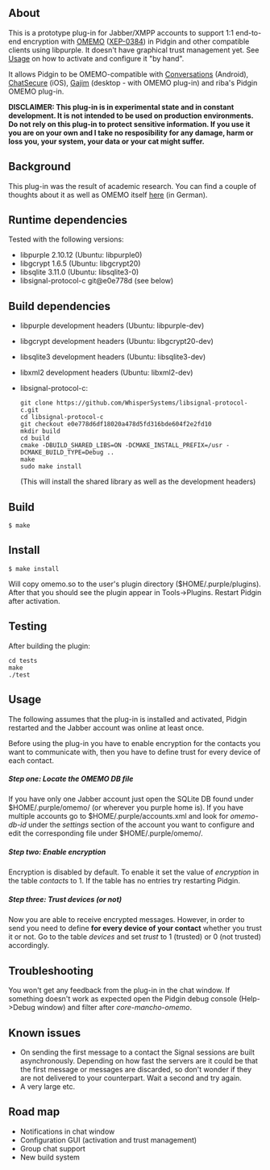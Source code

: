 ## About

This is a prototype plug-in for Jabber/XMPP accounts to support 1:1 end-to-end encryption with [OMEMO](https://conversations.im/omemo/) ([XEP-0384](https://xmpp.org/extensions/xep-0384.html)) in Pidgin and other compatible clients using libpurple.
It doesn't have graphical trust management yet. See [Usage](#usage) on how to activate and configure it "by hand".

It allows Pidgin to be OMEMO-compatible with [Conversations](https://conversations.im/) (Android), [ChatSecure](https://chatsecure.org/) (iOS), [Gajim](https://gajim.org/) (desktop - with OMEMO plug-in) and riba's Pidgin OMEMO plug-in.

**DISCLAIMER: This plug-in is in experimental state and in constant development. It is not intended to be used on production environments. Do not rely on this plug-in to protect sensitive information. If you use it you are on your own and I take no resposibility for any damage, harm or loss you, your system, your data or your cat might suffer.**

## Background

This plug-in was the result of academic research. You can find a couple of thoughts about it as well as OMEMO itself [here](https://userpage.fu-berlin.de/mancho/OMEMO.pdf) (in German).

## Runtime dependencies

Tested with the following versions:

- libpurple 2.10.12 (Ubuntu: libpurple0)
- libgcrypt 1.6.5 (Ubuntu: libgcrypt20)
- libsqlite 3.11.0 (Ubuntu: libsqlite3-0)
- libsignal-protocol-c git@e0e778d (see below)


## Build dependencies

- libpurple development headers (Ubuntu: libpurple-dev)
- libgcrypt development headers (Ubuntu: libgcrypt20-dev)
- libsqlite3 development headers (Ubuntu: libsqlite3-dev)
- libxml2 development headers (Ubuntu: libxml2-dev)
- libsignal-protocol-c:

    ```
    git clone https://github.com/WhisperSystems/libsignal-protocol-c.git
    cd libsignal-protocol-c
    git checkout e0e778d6df18020a478d5fd316bde604f2e2fd10
    mkdir build
    cd build
    cmake -DBUILD_SHARED_LIBS=ON -DCMAKE_INSTALL_PREFIX=/usr -DCMAKE_BUILD_TYPE=Debug ..
    make
    sudo make install
    ```

    (This will install the shared library as well as the development headers)

## Build

    $ make

## Install

	$ make install

Will copy omemo.so to the user's plugin directory ($HOME/.purple/plugins). After
that you should see the plugin appear in Tools->Plugins. Restart Pidgin after activation.

## Testing

After building the plugin:

```
cd tests
make
./test
```

## Usage

The following assumes that the plug-in is installed and activated, Pidgin restarted and the Jabber account was online at least once.

Before using the plug-in you have to enable encryption for the contacts you want to communicate with, then you have to define trust for every device of each contact.

##### Step one: Locate the OMEMO DB file
If you have only one Jabber account just open the SQLite DB found under $HOME/.purple/omemo/ (or wherever you purple home is). If you have multiple accounts go to $HOME/.purple/accounts.xml and look for *omemo-db-id* under the *settings* section of the account you want to configure and edit the corresponding file under $HOME/.purple/omemo/.

##### Step two: Enable encryption
Encryption is disabled by default. To enable it set the value of *encryption* in the table *contacts* to 1. If the table has no entries try restarting Pidgin.

##### Step three: Trust devices (or not)
Now you are able to receive encrypted messages. However, in order to send you need to define **for every device of your contact** whether you trust it or not. Go to the table *devices* and set *trust* to 1 (trusted)  or 0 (not trusted) accordingly.

## Troubleshooting
You won't get any feedback from the plug-in in the chat window. If something doesn't work as expected open the Pidgin debug console (Help->Debug window) and filter after *core-mancho-omemo*.

## Known issues
- On sending the first message to a contact the Signal sessions are built asynchronously. Depending on how fast the servers are it could be that the first message or messages are discarded, so don't wonder if they are not delivered to your counterpart. Wait a second and try again.
- A very large etc.

## Road map
- Notifications in chat window
- Configuration GUI (activation and trust management)
- Group chat support
- New build system
